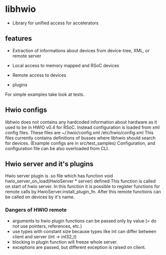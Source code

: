 # libhwio

* Library for unified access for accelerators


## features

* Extraction of informations about devices from device-tree, XML, or remote server

* Local access to memory mapped and RSoC devices

* Remote access to devices

* plugins


For simple examples take look at tests.

## Hwio configs

libhwio does not contains any hardcoded information about hardware as it used to be in HWIO v0.4 for RSoC.
Instead configuration is loaded from xml config files.
These files are ~/.hwio/config.xml /etc/hwio/config.xml
This files currently contains definitions of busses where libhwio should search for devices.
(Example configs are in src/test_samples) Configuration, and configuration file can be also overloaded from CLI.


## Hwio server and it's plugins

Hwio server plugin is .so file which has function void hwio_server_on_load(HwioServer * server) defined
This function is called on start of hwio server. In this function it is possible to register functions for remote calls by HwioServer.install_plugin_fn.
After this remote functions can be called on devices by it's name.

### Dangers of HWIO remote

* arguments to hwio plugin functions can be passed only by value (= do not use pointers, references, etc.)
* use types with constant size because types like int can differ between client and server (int -> int32_t) 
* blocking in plugin function will freeze whole server.
* exceptions are passed, but different exception is raised on client.
